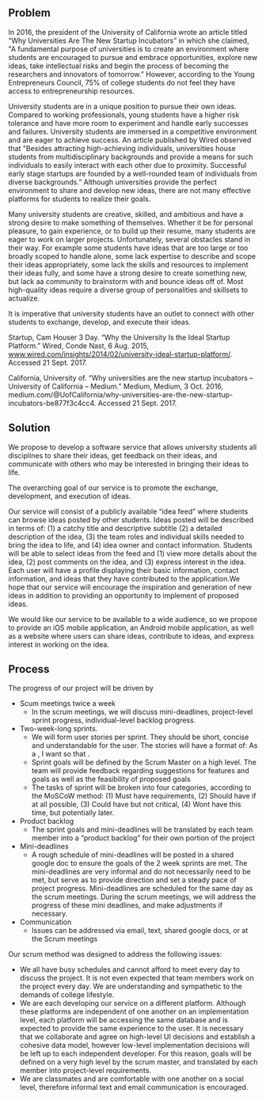 ## Problem
In 2016, the president of the University of California wrote an article titled “Why Universities Are The New Startup Incubators” in which she claimed, "A fundamental purpose of universities is to create an environment where students are encouraged to pursue and embrace opportunities, explore new ideas, take intellectual risks and begin the process of becoming the researchers and innovators of tomorrow.”  However, according to the Young Entrepreneurs Council, 75% of college students do not feel they have access to entrepreneurship resources.

University students are in a unique position to pursue their own ideas. Compared to working professionals, young students have a higher risk tolerance and have more room to experiment and handle early successes and failures. University students are immersed in a competitive environment and are eager to achieve success. An article published by Wired observed that "Besides attracting high-achieving individuals, universities house students from multidisciplinary backgrounds and provide a means for such individuals to easily interact with each other due to proximity. Successful early stage startups are founded by a well-rounded team of individuals from diverse backgrounds.” Although universities provide the perfect environment to share and develop new ideas, there are not many effective platforms for students to realize their goals. 

Many university students are creative, skilled, and ambitious and have a strong desire to make something of themselves. Whether it be for personal pleasure, to gain experience, or to build up their resume, many students are eager to work on larger projects. Unfortunately, several obstacles stand in their way. For example some students have ideas that are too large or too broadly scoped to handle alone, some lack expertise to describe and scope their ideas appropriately, some lack the skills and resources to implement their ideas fully, and some have a strong desire to create something new, but lack aa community to brainstorm with and bounce ideas off of. Most high-quality ideas require a diverse group of personalities and skillsets to actualize.

It is imperative that university students have an outlet to connect with other students to exchange, develop, and execute their ideas.

Startup, Cam Houser 3 Day. “Why the University Is the Ideal Startup Platform.” Wired, Conde Nast, 6 Aug. 2015, www.wired.com/insights/2014/02/university-ideal-startup-platform/. Accessed 21 Sept. 2017.

California, University of. “Why universities are the new startup incubators – University of California – Medium.” Medium, Medium, 3 Oct. 2016, medium.com/@UofCalifornia/why-universities-are-the-new-startup-incubators-be877f3c4cc4. Accessed 21 Sept. 2017.


## Solution
We propose to develop a software service that allows university students all disciplines to share their ideas, get feedback on their ideas, and communicate with others who may be interested in bringing their ideas to life.

The overarching goal of our service is to promote the exchange, development, and execution of ideas.

Our service will consist of a publicly available “idea feed” where students can browse ideas posted by other students. Ideas posted will be described in terms of: (1) a catchy title and descriptive subtitle (2) a detailed description of the idea, (3) the team roles and individual skills needed to bring the idea to life, and (4) idea owner and contact information. Students will be able to select ideas from the feed and (1) view more details about the idea, (2) post comments on the idea, and (3) express interest in the idea.  Each user will have a profile displaying their basic information, contact information, and ideas that they have contributed to the application.We hope that our service will encourage the inspiration and generation of new ideas in addition to providing an opportunity to implement of proposed ideas.

We would like our service to be available to a wide audience, so we propose to provide an iOS mobile application, an Android mobile application, as well as a website where users can share ideas, contribute to ideas, and express interest in working on the idea.

## Process
The progress of our project will be driven by 

* Scum meetings twice a week
    * In the scrum meetings, we will discuss mini-deadlines, project-level sprint progress, individual-level backlog progress.
* Two-week-long sprints. 
    * We will form user stories per sprint. They should be short, concise and understandable for the user. The stories will have a format of: As a <role>, I want <feature> so that <reason>.
    * Sprint goals will be defined by the Scrum Master on a high level. The team will provide feedback regarding suggestions for features and goals as well as the feasibility of proposed goals 
    * The tasks of sprint will be broken into four categories, according to the MoSCoW method: (1) Must have requirements, (2) Should have if at all possible, (3) Could have but not critical, (4) Wont have this time, but potentially later.
* Product backlog
    * The sprint goals and mini-deadlines will be translated by each team member into a “product backlog” for their own portion of the project
* Mini-deadlines 
    * A rough schedule of mini-deadlines will be posted in a shared google doc to ensure the goals of the 2 week sprints are met. The mini-deadlines are very informal and do not necessarily need to be met, but serve as to provide direction and set a steady pace of project progress. Mini-deadlines are scheduled for the same day as the scrum meetings. During the scrum meetings, we will address the progress of these mini deadlines, and make adjustments if necessary. 
* Communication
    * Issues can be addressed via email, text, shared google docs, or at the Scrum meetings

Our scrum method was designed to address the following issues:

* We all have busy schedules and cannot afford to meet every day to discuss the project. It is not even expected that team members work on the project every day. We are understanding and sympathetic to the demands of college lifestyle.
* We are each developing our service on a different platform. Although these platforms are independent of one another on an implementation level, each platform will be accessing the same database and is expected to provide the same experience to the user. It is necessary that we collaborate and agree on high-level UI decisions and establish a cohesive data model, however low-level implementation decisions will be left up to each independent developer. For this reason, goals will be defined on a very high level by the scrum master, and translated by each member into project-level requirements.
* We are classmates and are comfortable with one another on a social level, therefore informal text and email communication is encouraged.










